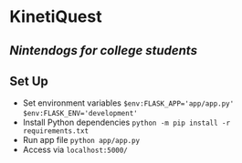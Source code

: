 # KinetiQuest
## _Nintendogs for college students_


## Set Up

- Set environment variables `$env:FLASK_APP='app/app.py'` `$env:FLASK_ENV='development'`
- Install Python dependencies `python -m pip install -r requirements.txt`
- Run app file `python app/app.py`
- Access via `localhost:5000/`